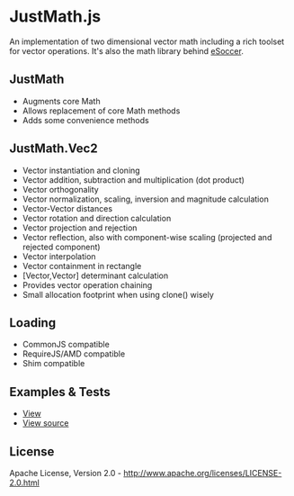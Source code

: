 JustMath.js
===========
An implementation of two dimensional vector math including a rich toolset for vector operations.
It's also the math library behind [eSoccer](http://www.esoccer.me).

JustMath
--------
* Augments core Math
* Allows replacement of core Math methods
* Adds some convenience methods

JustMath.Vec2
-------------
* Vector instantiation and cloning
* Vector addition, subtraction and multiplication (dot product)
* Vector orthogonality
* Vector normalization, scaling, inversion and magnitude calculation
* Vector-Vector distances
* Vector rotation and direction calculation
* Vector projection and rejection
* Vector reflection, also with component-wise scaling (projected and rejected component)
* Vector interpolation
* Vector containment in rectangle
* [Vector,Vector] determinant calculation
* Provides vector operation chaining
* Small allocation footprint when using clone() wisely

Loading
-------
* CommonJS compatible
* RequireJS/AMD compatible
* Shim compatible

Examples & Tests
----------------
* [View](http://htmlpreview.github.com/?https://github.com/dcodeIO/JustMath.js/master/examples/Vec2.html)
* [View source](https://raw.github.com/dcodeIO/JustMath.js/master/examples/Vec2.html)

License
-------
Apache License, Version 2.0 - http://www.apache.org/licenses/LICENSE-2.0.html